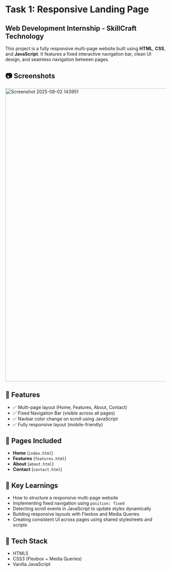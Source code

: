 # Task 1: Responsive Landing Page

## Web Development Internship - SkillCraft Technology

This project is a fully responsive multi-page website built using **HTML**, **CSS**, and **JavaScript**. It features a fixed interactive navigation bar, clean UI design, and seamless navigation between pages.

## 📷 Screenshots

<img width="1910" height="918" alt="Screenshot 2025-08-02 143951" src="https://github.com/user-attachments/assets/861ce6d8-20aa-4bda-946e-4a4bd8f02547" />


## 📌 Features

- ✅ Multi-page layout (Home, Features, About, Contact)
- ✅ Fixed Navigation Bar (visible across all pages)
- ✅ Navbar color change on scroll using JavaScript
- ✅ Fully responsive layout (mobile-friendly)

## 📁 Pages Included

- **Home** (`index.html`)
- **Features** (`features.html`) 
- **About** (`about.html`)
- **Contact** (`contact.html`) 

## 🧠 Key Learnings

- How to structure a responsive multi-page website
- Implementing fixed navigation using `position: fixed`
- Detecting scroll events in JavaScript to update styles dynamically
- Building responsive layouts with Flexbox and Media Queries
- Creating consistent UI across pages using shared stylesheets and scripts

## 📌 Tech Stack
- HTML5
- CSS3 (Flexbox + Media Queries)
- Vanilla JavaScript





